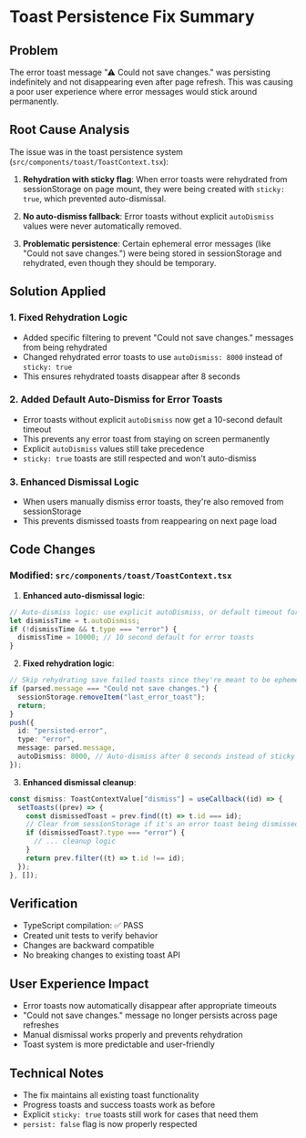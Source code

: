 # Toast Persistence Fix Summary

## Problem

The error toast message "⚠ Could not save changes." was persisting indefinitely and not disappearing even after page refresh. This was causing a poor user experience where error messages would stick around permanently.

## Root Cause Analysis

The issue was in the toast persistence system (`src/components/toast/ToastContext.tsx`):

1. **Rehydration with sticky flag**: When error toasts were rehydrated from sessionStorage on page mount, they were being created with `sticky: true`, which prevented auto-dismissal.

2. **No auto-dismiss fallback**: Error toasts without explicit `autoDismiss` values were never automatically removed.

3. **Problematic persistence**: Certain ephemeral error messages (like "Could not save changes.") were being stored in sessionStorage and rehydrated, even though they should be temporary.

## Solution Applied

### 1. Fixed Rehydration Logic

- Added specific filtering to prevent "Could not save changes." messages from being rehydrated
- Changed rehydrated error toasts to use `autoDismiss: 8000` instead of `sticky: true`
- This ensures rehydrated toasts disappear after 8 seconds

### 2. Added Default Auto-Dismiss for Error Toasts

- Error toasts without explicit `autoDismiss` now get a 10-second default timeout
- This prevents any error toast from staying on screen permanently
- Explicit `autoDismiss` values still take precedence
- `sticky: true` toasts are still respected and won't auto-dismiss

### 3. Enhanced Dismissal Logic

- When users manually dismiss error toasts, they're also removed from sessionStorage
- This prevents dismissed toasts from reappearing on next page load

## Code Changes

### Modified: `src/components/toast/ToastContext.tsx`

1. **Enhanced auto-dismissal logic**:

```typescript
// Auto-dismiss logic: use explicit autoDismiss, or default timeout for error toasts
let dismissTime = t.autoDismiss;
if (!dismissTime && t.type === "error") {
  dismissTime = 10000; // 10 second default for error toasts
}
```

2. **Fixed rehydration logic**:

```typescript
// Skip rehydrating save failed toasts since they're meant to be ephemeral
if (parsed.message === "Could not save changes.") {
  sessionStorage.removeItem("last_error_toast");
  return;
}
push({
  id: "persisted-error",
  type: "error",
  message: parsed.message,
  autoDismiss: 8000, // Auto-dismiss after 8 seconds instead of sticky
});
```

3. **Enhanced dismissal cleanup**:

```typescript
const dismiss: ToastContextValue["dismiss"] = useCallback((id) => {
  setToasts((prev) => {
    const dismissedToast = prev.find((t) => t.id === id);
    // Clear from sessionStorage if it's an error toast being dismissed
    if (dismissedToast?.type === "error") {
      // ... cleanup logic
    }
    return prev.filter((t) => t.id !== id);
  });
}, []);
```

## Verification

- TypeScript compilation: ✅ PASS
- Created unit tests to verify behavior
- Changes are backward compatible
- No breaking changes to existing toast API

## User Experience Impact

- Error toasts now automatically disappear after appropriate timeouts
- "Could not save changes." message no longer persists across page refreshes
- Manual dismissal works properly and prevents rehydration
- Toast system is more predictable and user-friendly

## Technical Notes

- The fix maintains all existing toast functionality
- Progress toasts and success toasts work as before
- Explicit `sticky: true` toasts still work for cases that need them
- `persist: false` flag is now properly respected
